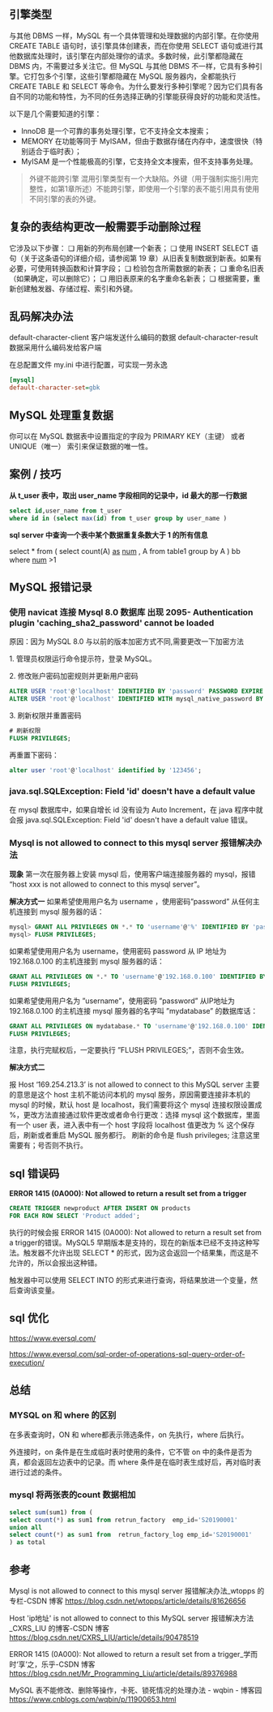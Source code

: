 ## 引擎类型

与其他 DBMS 一样，MySQL 有一个具体管理和处理数据的内部引擎。在你使用 CREATE TABLE 语句时，该引擎具体创建表，而在你使用 SELECT 语句或进行其他数据库处理时，该引擎在内部处理你的请求。多数时候，此引擎都隐藏在 DBMS 内，不需要过多关注它。但 MySQL 与其他 DBMS 不一样，它具有多种引擎。它打包多个引擎，这些引擎都隐藏在 MySQL 服务器内，全都能执行 CREATE TABLE 和 SELECT 等命令。为什么要发行多种引擎呢？因为它们具有各自不同的功能和特性，为不同的任务选择正确的引擎能获得良好的功能和灵活性。

以下是几个需要知道的引擎：

* InnoDB 是一个可靠的事务处理引擎，它不支持全文本搜索；
* MEMORY 在功能等同于 MyISAM，但由于数据存储在内存中，速度很快（特别适合于临时表）；
* MyISAM 是一个性能极高的引擎，它支持全文本搜索，但不支持事务处理。

> 外键不能跨引擎 混用引擎类型有一个大缺陷。外键（用于强制实施引用完整性，如第1章所述）不能跨引擎，即使用一个引擎的表不能引用具有使用不同引擎的表的外键。

## 复杂的表结构更改一般需要手动删除过程

它涉及以下步骤：
❑ 用新的列布局创建一个新表；
❑ 使用 INSERT SELECT 语句（关于这条语句的详细介绍，请参阅第 19 章）从旧表复制数据到新表。如果有必要，可使用转换函数和计算字段；
❑ 检验包含所需数据的新表；
❑ 重命名旧表（如果确定，可以删除它）；
❑ 用旧表原来的名字重命名新表；
❑ 根据需要，重新创建触发器、存储过程、索引和外键。

## 乱码解决办法

default-character-client 客户端发送什么编码的数据
default-character-result 数据采用什么编码发给客户端

在总配置文件 my.ini 中进行配置，可实现一劳永逸

```ini
[mysql]
default-character-set=gbk
```

## MySQL 处理重复数据

你可以在 MySQL 数据表中设置指定的字段为 PRIMARY KEY（主键） 或者 UNIQUE（唯一） 索引来保证数据的唯一性。

## 案例 / 技巧

**从 t_user 表中，取出 user_name 字段相同的记录中，id 最大的那一行数据**

```sql
select id,user_name from t_user
where id in (select max(id) from t_user group by user_name )
```

**sql server 中查询一个表中某个数据重复条数大于 1 的所有信息**

select * from (
select count(A) [as](https://www.baidu.com/s?wd=as&tn=SE_PcZhidaonwhc_ngpagmjz&rsv_dl=gh_pc_zhidao) [num](https://www.baidu.com/s?wd=num&tn=SE_PcZhidaonwhc_ngpagmjz&rsv_dl=gh_pc_zhidao) , A from table1 group by A
) bb
where [num](https://www.baidu.com/s?wd=num&tn=SE_PcZhidaonwhc_ngpagmjz&rsv_dl=gh_pc_zhidao) >1

## MySQL 报错记录

### 使用 navicat 连接 Mysql 8.0 数据库 出现 2095- Authentication plugin 'caching_sha2_password' cannot be loaded

原因：因为 MySQL 8.0 与以前的版本加密方式不同,需要更改一下加密方法

1\. 管理员权限运行命令提示符，登录 MySQL。

2\. 修改账户密码加密规则并更新用户密码

```sql
ALTER USER 'root'@'localhost' IDENTIFIED BY 'password' PASSWORD EXPIRE NEVER;
ALTER USER 'root'@'localhost' IDENTIFIED WITH mysql_native_password BY 'password'; 
```

3\. 刷新权限并重置密码

```sql
# 刷新权限
FLUSH PRIVILEGES;
```

再重置下密码：

```sql
alter user 'root'@'localhost' identified by '123456';
```

### java.sql.SQLException: Field 'id' doesn't have a default value

在 mysql 数据库中，如果自增长 id 没有设为 Auto Increment，在 java 程序中就会报 java.sql.SQLException: Field 'id' doesn't have a default value 错误。

### Mysql is not allowed to connect to this mysql server 报错解决办法

**现象**
第一次在服务器上安装 mysql 后，使用客户端连接服务器的 mysql，报错 “host xxx is not allowed to connect to this mysql server”。

**解决方式一**
如果希望使用用户名为 username ，使用密码”password” 从任何主机连接到 mysql 服务器的话：

```sql
mysql> GRANT ALL PRIVILEGES ON *.* TO 'username'@'%' IDENTIFIED BY 'password' WITH GRANT OPTION;
mysql> FLUSH PRIVILEGES;
```

如果希望使用用户名为 username，使用密码 password 从 IP 地址为 192.168.0.100 的主机连接到 mysql 服务器的话：

```sql
GRANT ALL PRIVILEGES ON *.* TO 'username'@'192.168.0.100' IDENTIFIED BY 'password' WITH GRANT OPTION;
FLUSH PRIVILEGES;
```

如果希望使用用户名为 ”username”，使用密码 ”password” 从IP地址为192.168.0.100 的主机连接 mysql 服务器的名字叫 ”mydatabase” 的数据库话：

```sql
GRANT ALL PRIVILEGES ON mydatabase.* TO 'username'@'192.168.0.100' IDENTIFIED BY 'password' WITH GRANT OPTION;
FLUSH PRIVILEGES;
```

注意，执行完赋权后，一定要执行 ”FLUSH PRIVILEGES;”，否则不会生效。

**解决方式二**

报 Host ‘169.254.213.3’ is not allowed to connect to this MySQL server 主要的意思是这个 host 主机不能访问本机的 mysql 服务，原因需要连接非本机的 mysql 的时候，默认 host 是 localhost，我们需要将这个 mysql 连接权限设置成 %，更改方法直接通过软件更改或者命令行更改：选择 mysql 这个数据库，里面有一个 user 表，进入表中有一个 host 字段将 localhost 值更改为 % 这个保存后，刷新或者重启 MySQL 服务都行。
刷新的命令是 flush privileges; 注意这里需要有；号否则不执行。

## sql 错误码

**ERROR 1415 (0A000): Not allowed to return a result set from a trigger**

```sql
CREATE TRIGGER newproduct AFTER INSERT ON products
FOR EACH ROW SELECT 'Product added';
```

执行的时候会报 ERROR 1415 (0A000): Not allowed to return a result set from a trigger的错误。MySQL5 早期版本是支持的，现在的新版本已经不支持这种写法。触发器不允许出现 SELECT * 的形式，因为这会返回一个结果集，而这是不允许的，所以会报出这种错。

触发器中可以使用 SELECT INTO 的形式来进行查询，将结果放进一个变量，然后查询该变量。

## sql 优化

<https://www.eversql.com/>

<https://www.eversql.com/sql-order-of-operations-sql-query-order-of-execution/>

## 总结

### MYSQL on 和 where 的区别

在多表查询时，ON 和 where都表示筛选条件，on 先执行，where 后执行。

外连接时，on 条件是在生成临时表时使用的条件，它不管 on 中的条件是否为真，都会返回左边表中的记录。而 where 条件是在临时表生成好后，再对临时表进行过滤的条件。

### mysql 将两张表的count 数据相加

```sql
select sum(sum1) from (
select count(*) as sum1 from retrun_factory  emp_id='S20190001'
union all
select count(*) as sum1 from  retrun_factory_log emp_id='S20190001'
) as total
```

## 参考

Mysql is not allowed to connect to this mysql server 报错解决办法_wtopps 的专栏-CSDN 博客
<https://blog.csdn.net/wtopps/article/details/81626656>

Host 'ip地址' is not allowed to connect to this MySQL server 报错解决方法_CXRS_LIU 的博客-CSDN 博客
<https://blog.csdn.net/CXRS_LIU/article/details/90478519>

ERROR 1415 (0A000): Not allowed to return a result set from a trigger_学而时‘享’之，乐乎-CSDN 博客
<https://blog.csdn.net/Mr_Programming_Liu/article/details/89376988>

MySQL 表不能修改、删除等操作，卡死、锁死情况的处理办法 - wqbin - 博客园
<https://www.cnblogs.com/wqbin/p/11900653.html>
